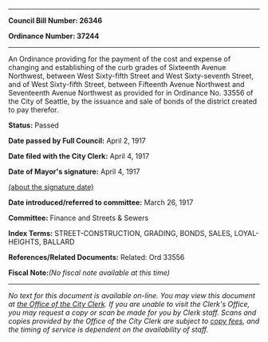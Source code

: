 

********

**Council Bill Number: 26346**
   
**Ordinance Number: 37244**
********

 An Ordinance providing for the payment of the cost and expense of changing and establishing of the curb grades of Sixteenth Avenue Northwest, between West Sixty-fifth Street and West Sixty-seventh Street, and of West Sixty-fifth Street, between Fifteenth Avenue Northwest and Seventeenth Avenue Northwest as provided for in Ordinance No. 33556 of the City of Seattle, by the issuance and sale of bonds of the district created to pay therefor.

**Status:** Passed
   
**Date passed by Full Council:** April 2, 1917
   
**Date filed with the City Clerk:** April 4, 1917
   
**Date of Mayor's signature:** April 4, 1917
   
[(about the signature date)](/~public/approvaldate.htm)
   
   
   
**Date introduced/referred to committee:** March 26, 1917
   
**Committee:** Finance and Streets & Sewers
   
   
**Index Terms:** STREET-CONSTRUCTION, GRADING, BONDS, SALES, LOYAL-HEIGHTS, BALLARD

**References/Related Documents:** Related: Ord 33556

**Fiscal Note:**_(No fiscal note available at this time)_
********

_No text for this document is available on-line. You may view this document at [the Office of the City Clerk](http://www.seattle.gov/leg/clerk/contactUs.htm). If you are unable to visit the Clerk's Office, you may request a copy or scan be made for you by Clerk staff. Scans and copies provided by the Office of the City Clerk are subject to [copy fees](http://clerk.seattle.gov/~public/clerkfees.htm), and the timing of service is dependent on the availability of staff._

